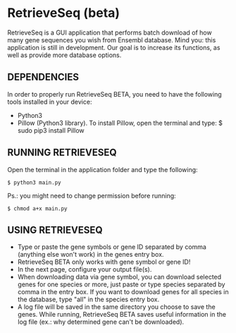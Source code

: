 # RetrieveSeq (beta)
RetrieveSeq is a GUI application that performs batch download of how many gene sequences you wish from Ensembl database. Mind you: this application is still in development. Our goal is to increase its functions, as well as provide more database options.

## DEPENDENCIES

In order to properly run RetrieveSeq BETA, you need to have the following tools installed in your device:
- Python3
- Pillow (Python3 library). To install Pillow, open the terminal and type:
	$ sudo pip3 install Pillow

## RUNNING RETRIEVESEQ

Open the terminal in the application folder and type the following:

	$ python3 main.py

Ps.: you might need to change permission before running:

	$ chmod a+x main.py

## USING RETRIEVESEQ

- Type or paste the gene symbols or gene ID separated by comma (anything else won't work) in the genes entry box.
- RetrieveSeq BETA only works with gene symbol or gene ID!
- In the next page, configure your output file(s).
- When downloading data via gene symbol, you can download selected genes for one species or more, just paste or type species separated by comma in the entry box. If you want to download genes for all species in the database, type "all" in the species entry box.
- A log file will be saved in the same directory you choose to save the genes. While running, RetrieveSeq BETA saves useful information in the log file (ex.: why determined gene can't be downloaded).
